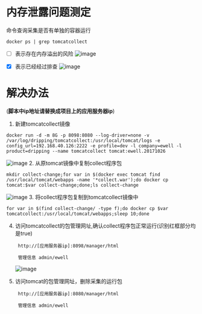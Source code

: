 # 内存泄露问题测定

命令查询采集是否有单独的容器运行
```
docker ps | grep tomcatcollect
```
- [ ] 表示存在内存溢出的风险
![image](https://note.youdao.com/yws/public/resource/074ca7c423e9d4692373c4d731fb319b/xmlnote/BCFEB60B48434DD982309BD9B7A28715/439)
- [x] 表示已经经过排查
![image](https://note.youdao.com/yws/public/resource/074ca7c423e9d4692373c4d731fb319b/xmlnote/6AA8F0BF8E44408696F9257256069C58/174)



# 解决办法
(**脚本中ip地址请替换成项目上的应用服务器ip**)

1. 新建tomcatcollect镜像
```
docker run -d -m 8G -p 8098:8080 --log-driver=none -v /var/log/dripping/tomcatcollect:/usr/local/tomcat/logs -e config_url=192.168.40.126:2222 -e profile=dev -l company=ewell -l product=dripping --name tomcatcollect tomcat:ewell.20171026
```
![image](https://note.youdao.com/yws/public/resource/074ca7c423e9d4692373c4d731fb319b/xmlnote/C7683777CBEC4A4EBDE86DDDC5D73A39/185)
2. 从原tomcat镜像中复制collect程序包
```
mkdir collect-change;for var in $(docker exec tomcat find /usr/local/tomcat/webapps -name '*collect.war');do docker cp tomcat:$var collect-change;done;ls collect-change
```
![image](https://note.youdao.com/yws/public/resource/074ca7c423e9d4692373c4d731fb319b/xmlnote/21507082FED546C1AC7170335340AE8B/173)
3. 将collect程序包复制到tomcatcollect镜像中
```
for var in $(find collect-change/ -type f);do docker cp $var tomcatcollect:/usr/local/tomcat/webapps;sleep 10;done
```
4. 访问tomcatcollect的包管理网址,确认collect程序包正常运行(识别红框部分均是true) 

        http://[应用服务器ip]:8098/manager/html
        
        管理信息 admin/ewell
    ![image](https://note.youdao.com/yws/public/resource/074ca7c423e9d4692373c4d731fb319b/xmlnote/5C4E88EA54E6463793F6707009D05BA2/199)
5. 访问tomcat的包管理网址，删除采集的运行包

        http://[应用服务器ip]:8080/manager/html
        
        管理信息 admin/ewell